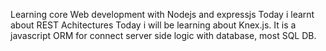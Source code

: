 Learning core Web development with Nodejs and expressjs
Today i learnt about REST Achitectures
Today i will be learning about Knex.js. It is a javascript ORM for connect server side logic with database, most SQL DB.